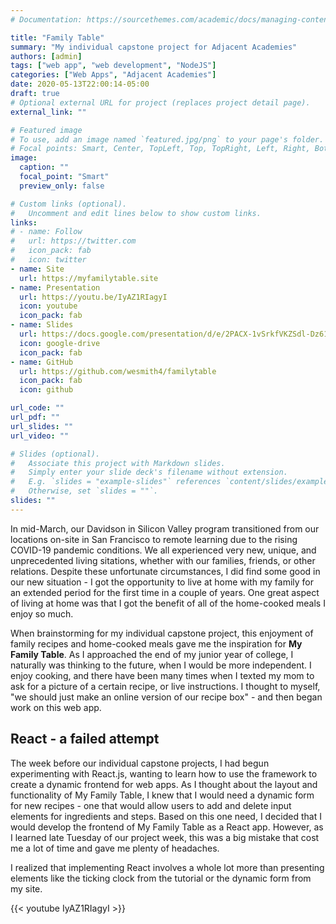 ```yaml
---
# Documentation: https://sourcethemes.com/academic/docs/managing-content/

title: "Family Table"
summary: "My individual capstone project for Adjacent Academies"
authors: [admin]
tags: ["web app", "web development", "NodeJS"]
categories: ["Web Apps", "Adjacent Academies"]
date: 2020-05-13T22:00:14-05:00
draft: true
# Optional external URL for project (replaces project detail page).
external_link: ""

# Featured image
# To use, add an image named `featured.jpg/png` to your page's folder.
# Focal points: Smart, Center, TopLeft, Top, TopRight, Left, Right, BottomLeft, Bottom, BottomRight.
image:
  caption: ""
  focal_point: "Smart"
  preview_only: false

# Custom links (optional).
#   Uncomment and edit lines below to show custom links.
links:
# - name: Follow
#   url: https://twitter.com
#   icon_pack: fab
#   icon: twitter
- name: Site
  url: https://myfamilytable.site
- name: Presentation
  url: https://youtu.be/IyAZ1RIagyI
  icon: youtube
  icon_pack: fab
- name: Slides
  url: https://docs.google.com/presentation/d/e/2PACX-1vSrkfVKZSdl-Dz61Uv6a1hEzp2HKLcAAI_6_xFnzdGXN4rNY-ivbFGOZ6Xrl0YGFtySp0wiHIVYM2cM/pub?start=false&loop=false&delayms=30000
  icon: google-drive
  icon_pack: fab
- name: GitHub
  url: https://github.com/wesmith4/familytable
  icon_pack: fab
  icon: github

url_code: ""
url_pdf: ""
url_slides: ""
url_video: ""

# Slides (optional).
#   Associate this project with Markdown slides.
#   Simply enter your slide deck's filename without extension.
#   E.g. `slides = "example-slides"` references `content/slides/example-slides.md`.
#   Otherwise, set `slides = ""`.
slides: ""
---
```


In mid-March, our Davidson in Silicon Valley program transitioned from our locations on-site in San Francisco to remote learning due to the rising COVID-19 pandemic conditions.  We all experienced very new, unique, and unprecedented living sitations, whether with our families, friends, or other relations.  Despite these unfortunate circumstances, I did find some good in our new situation - I got the opportunity to live at home with my family for an extended period for the first time in a couple of years. One great aspect of living at home was that I got the benefit of all of the home-cooked meals I enjoy so much.

When brainstorming for my individual capstone project, this enjoyment of family recipes and home-cooked meals gave me the inspiration for **My Family Table**.  As I approached the end of my junior year of college, I naturally was thinking to the future, when I would be more independent.  I enjoy cooking, and there have been many times when I texted my mom to ask for a picture of a certain recipe, or live instructions.  I thought to myself, "we should just make an online version of our recipe box" - and then began work on this web app.

## React - a failed attempt
<!-- ![react](https://upload.wikimedia.org/wikipedia/commons/thumb/a/a7/React-icon.svg/1280px-React-icon.svg.png) -->

The week before our individual capstone projects, I had begun experimenting with React.js, wanting to learn how to use the framework to create a dynamic frontend for web apps. As I thought about the layout and functionality of My Family Table, I knew that I would need a dynamic form for new recipes - one that would allow users to add and delete input elements for ingredients and steps.  Based on this one need, I decided that I would develop the frontend of My Family Table as a React app. However, as I learned late Tuesday of our project week, this was a big mistake that cost me a lot of time and gave me plenty of headaches.


I realized that implementing React involves a whole lot more than presenting elements like the ticking clock from the tutorial or the dynamic form from my site.




<!-- My presentation video on Youtube -->
{{< youtube IyAZ1RIagyI >}}
